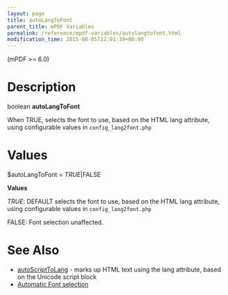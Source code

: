 ```yaml
---
layout: page
title: autoLangToFont
parent_title: mPDF Variables
permalink: /reference/mpdf-variables/autolangtofont.html
modification_time: 2015-08-05T12:01:39+00:00
---
```


<div>
<div>

(mPDF >= 6.0)

# Description

boolean **autoLangToFont**

When <span class="smallblock">TRUE</span>, selects the font to use, based on the HTML lang attribute, using configurable values in `config_lang2font.php`

# Values

<span class="parameter">$autoLangToFont</span> = *<span class="smallblock">TRUE</span>*|<span class="smallblock">FALSE</span>

**Values**

*<span class="smallblock">TRUE</span>*: <span class="smallblock">DEFAULT</span> selects the font to use, based on the HTML lang attribute, using configurable values in `config_lang2font.php`

<span class="smallblock">FALSE</span>: Font selection unaffected.

# See Also

<ul>
<li class="manual_boxlist"><a href="{{ "/reference/mpdf-variables/autoscripttolang.html" | prepend: site.baseurl }}">autoScriptToLang</a> - marks up HTML text using the lang attribute, based on the Unicode script block</li>
<li class="manual_boxlist"><a href="{{ "/fonts-languages/automatic-font-selection.html" | prepend: site.baseurl }}">Automatic Font selection</a></li>
</ul>

</div>
</div>
